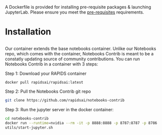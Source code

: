 
A Dockerfile is provided for installing pre-requisite packages & launching JupyterLab. Please ensure you meet the [pre-requisites](https://rapids.ai/start.html#prerequisites) requirements.

# Installation

## 
Our container extends the base notebooks container. Unlike our Notebooks repo, which comes with the container, Notebooks Contrib is meant to be a constatly updating source of community contributions. You can run Notebooks Contrib in a container with 3 steps:

Step 1: Download your RAPIDS container
```bash
docker pull rapidsai/rapidsai:latest
```
Step 2: Pull the Notebooks Contrib git repo
```bash
git clone https://github.com/rapidsai/notebooks-contrib
```
Step 3: Run the jupyter server in the docker container:
```bash
cd notebooks-contrib
docker run --runtime=nvidia --rm -it -p 8888:8888 -p 8787:8787 -p 8786:8786 -v /folder/of/your/choice/:notebooks/contrib -it rapidsai/rapidsai:latest
utils/start-jupyter.sh
```

